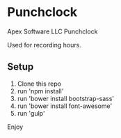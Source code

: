 # Punchclock
Apex Software LLC Punchclock

Used for recording hours.

## Setup

1. Clone this repo
2. run 'npm install'
3. run 'bower install bootstrap-sass'
4. run 'bower install font-awesome'
5. run 'gulp'

Enjoy